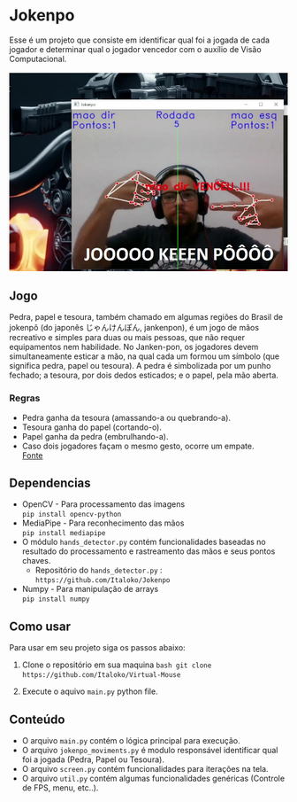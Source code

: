 # Jokenpo
 
Esse é um projeto que consiste em identificar qual foi a jogada de cada jogador e determinar qual o jogador vencedor com o auxílio de Visão Computacional. <br><br>
<img src = "https://github.com/Italoko/Jokenpo/blob/main/screenshot_example/jokenpo_example.jpg?raw=true" />
<br>

## Jogo

Pedra, papel e tesoura, também chamado em algumas regiões do Brasil de jokenpô (do japonês じゃんけんぽん, jankenpon), é um jogo de mãos recreativo e simples para duas ou mais pessoas, que não requer equipamentos nem habilidade.
No Janken-pon, os jogadores devem simultaneamente esticar a mão, na qual cada um formou um símbolo (que significa pedra, papel ou tesoura).
A pedra é simbolizada por um punho fechado; a tesoura, por dois dedos esticados; e o papel, pela mão aberta.
### Regras
* Pedra ganha da tesoura (amassando-a ou quebrando-a).
* Tesoura ganha do papel (cortando-o).
* Papel ganha da pedra (embrulhando-a).
* Caso dois jogadores façam o mesmo gesto, ocorre um empate.
<br><a href="https://pt.wikipedia.org/wiki/Pedra,_papel_e_tesoura">Fonte</a>

## Dependencias

* OpenCV - Para processamento das imagens <br>
```pip install opencv-python```
* MediaPipe - Para reconhecimento das mãos <br>
```pip install mediapipe```
* O módulo ```hands_detector.py``` contém funcionalidades baseadas no resultado do processamento e rastreamento das mãos e seus pontos chaves. 
  * Repositório do ```hands_detector.py``` : ```https://github.com/Italoko/Jokenpo``` <br>
* Numpy - Para manipulação de arrays <br>
```pip install numpy```

## Como usar

Para usar em seu projeto siga os passos abaixo: 

1. Clone o repositório em sua maquina
 ```bash git clone https://github.com/Italoko/Virtual-Mouse ```

2. Execute o aquivo ```main.py``` python file.

## Conteúdo

* O arquivo ```main.py``` contém o lógica principal para execução.
* O arquivo ```jokenpo_moviments.py``` é modulo responsável identificar qual foi a jogada (Pedra, Papel ou Tesoura).
* O arquivo ```screen.py``` contém funcionalidades para iterações na tela.
* O arquivo ```util.py``` contém algumas funcionalidades genéricas (Controle de FPS, menu, etc..).
